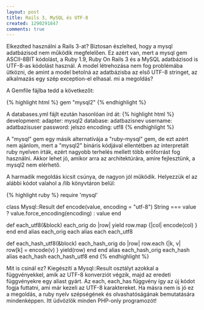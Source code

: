 ```yaml
---
layout: post
title: Rails 3, MySQL és UTF-8
created: 1290291847
comments: true
---
```

Elkezdted használni a Rails 3-at? Biztosan észlelted, hogy a mysql adatbázisod nem működik megfelelően. Ez azért van, mert a mysql gem ASCII-8BIT kódolást, a Ruby 1.9, Ruby On Rails 3 és a MySQL adatbázisod is UTF-8-as kódolást használ. A model létrehozása nem fog problémába ütközni, de amint a model betolná az adatbázisba az első UTF-8 stringet, az alkalmazás egy szép exception-el elhasal. mi a megoldás?

A Gemfile fájlba tedd a következőt:

{% highlight html %}
gem "mysql2"
{% endhighlight %}

A databases.yml fájlt ezután hasonlóan írd át:
{% highlight html %}
development:
  adapter: mysql2
  database: adatbazisnev
  username: adatbazisuser
  password: jelszo
  encoding: utf8
{% endhighlight %}

A "mysql" gem egy másik alternatívája a "ruby-mysql" gem, de ezt azért nem ajánlom, mert a "mysql2" bináris kódjával ellentétben az interpretált ruby nyelven írták, ezért nagyobb terhelés mellett több erőforrást fog használni. Akkor lehet jó, amikor arra az architektúrára, amire fejlesztünk, a mysql2 nem elérhető.

A harmadik megoldás kicsit csúnya, de nagyon jól működik. Helyezzük el az alábbi kódot valahol a /lib könyvtáron belül:

{% highlight ruby %}
require 'mysql'

class Mysql::Result
  def encode(value, encoding = "utf-8")
    String === value ? value.force_encoding(encoding) : value
  end

  def each_utf8(&block)
    each_orig do |row|
      yield row.map {|col| encode(col) }
    end
  end
  alias each_orig each
  alias each each_utf8

  def each_hash_utf8(&block)
    each_hash_orig do |row|
      row.each {|k, v| row[k] = encode(v) }
      yield(row)
    end
  end
  alias each_hash_orig each_hash
  alias each_hash each_hash_utf8
end
{% endhighlight %}

Mit is csinál ez? Kiegészíti a Mysql::Result osztályt azokkal a függvényekkel, amik az UTF-8 konverziót végzik, majd az eredeti függvényekre egy aliast gyárt. Az each, each_has függvény így az új kódot fogja futtatni, ami már kezeli az UTF-8 karaktereket. Ha másra nem is jó ez a megoldás, a ruby nyelv szépségének és olvashatóságának bemutatására mindenképpen. Itt üdvözlök minden PHP-only programozót!
